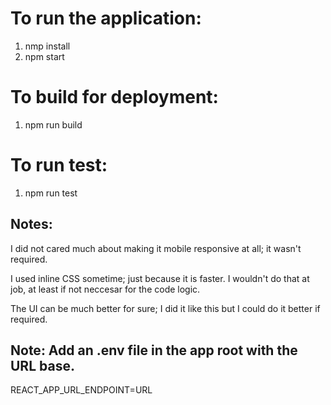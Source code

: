 # To run the application:

1. nmp install
2. npm start

# To build for deployment:

1. npm run build

# To run test:

1. npm run test

## Notes:

I did not cared much about making it mobile responsive at all; it wasn't required.

I used inline CSS sometime; just because it is faster.
I wouldn't do that at job, at least if not neccesar for the code logic.

The UI can be much better for sure; I did it like this but I could do it better if required.

## Note: Add an .env file in the app root with the URL base.
REACT_APP_URL_ENDPOINT=URL
